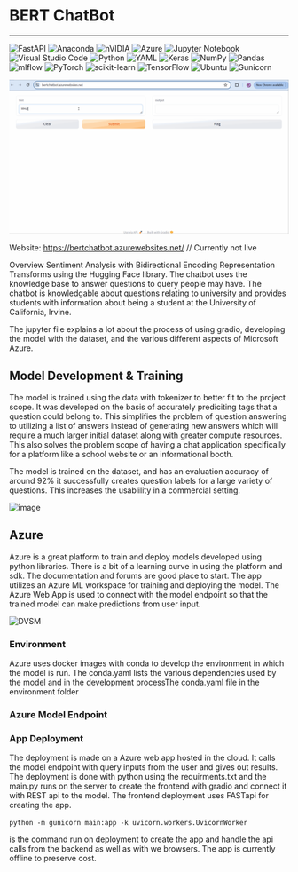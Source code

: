 # BERT ChatBot
--------------------------------------------------------------

![FastAPI](https://img.shields.io/badge/FastAPI-005571?style=for-the-badge&logo=fastapi)
![Anaconda](https://img.shields.io/badge/Anaconda-%2344A833.svg?style=for-the-badge&logo=anaconda&logoColor=white)
![nVIDIA](https://img.shields.io/badge/nVIDIA-%2376B900.svg?style=for-the-badge&logo=nVIDIA&logoColor=white)
![Azure](https://img.shields.io/badge/azure-%230072C6.svg?style=for-the-badge&logo=microsoftazure&logoColor=white)
![Jupyter Notebook](https://img.shields.io/badge/jupyter-%23FA0F00.svg?style=for-the-badge&logo=jupyter&logoColor=white)
![Visual Studio Code](https://img.shields.io/badge/Visual%20Studio%20Code-0078d7.svg?style=for-the-badge&logo=visual-studio-code&logoColor=white)
![Python](https://img.shields.io/badge/python-3670A0?style=for-the-badge&logo=python&logoColor=ffdd54)
![YAML](https://img.shields.io/badge/yaml-%23ffffff.svg?style=for-the-badge&logo=yaml&logoColor=151515)
![Keras](https://img.shields.io/badge/Keras-%23D00000.svg?style=for-the-badge&logo=Keras&logoColor=white)
![NumPy](https://img.shields.io/badge/numpy-%23013243.svg?style=for-the-badge&logo=numpy&logoColor=white)
![Pandas](https://img.shields.io/badge/pandas-%23150458.svg?style=for-the-badge&logo=pandas&logoColor=white)
![mlflow](https://img.shields.io/badge/mlflow-%23d9ead3.svg?style=for-the-badge&logo=numpy&logoColor=blue)
![PyTorch](https://img.shields.io/badge/PyTorch-%23EE4C2C.svg?style=for-the-badge&logo=PyTorch&logoColor=white)
![scikit-learn](https://img.shields.io/badge/scikit--learn-%23F7931E.svg?style=for-the-badge&logo=scikit-learn&logoColor=white)
![TensorFlow](https://img.shields.io/badge/TensorFlow-%23FF6F00.svg?style=for-the-badge&logo=TensorFlow&logoColor=white)
![Ubuntu](https://img.shields.io/badge/Ubuntu-E95420?style=for-the-badge&logo=ubuntu&logoColor=white)
![Gunicorn](https://img.shields.io/badge/gunicorn-%298729.svg?style=for-the-badge&logo=gunicorn&logoColor=white)


![](https://github.com/TanushGo/BertChatBot/blob/main/assets/Github_video.gif)

Website: <https://bertchatbot.azurewebsites.net/>
// Currently not live

Overview
Sentiment Analysis with Bidirectional Encoding Representation Transforms using the Hugging Face library. The chatbot uses the knowledge base to answer questions to query people may have. The chatbot is knowledgable about questions relating to university and provides students with information about being a student at the University of California, Irvine.

The jupyter file explains a lot about the process of using gradio, developing the model with the dataset, and the various different aspects of Microsoft Azure. 

## Model Development & Training
The model is trained using the data with tokenizer to better fit to the project scope. It was developed on the basis of accurately prediciting tags that a question could belong to. This simplifies the problem of question answering to utilizing a list of answers instead of generating new answers which will require a much larger initial dataset along with greater compute resources. This also solves the problem scope of having a chat application specifically for a platform like a school website or an informational booth. 

The model is trained on the dataset, and has an evaluation accuracy of around 92% it successfully creates question labels for a large variety of questions. This increases the usablility in a commercial setting. 


![image](https://github.com/TanushGo/BertChatBot/assets/94217537/5d5cbf2f-5e83-418a-8e50-41db52345f61)

## Azure 
Azure is a great platform to train and deploy models developed using python libraries. There is a bit of a learning curve in using the platform and sdk. The documentation and forums are good place to start. The app utilizes an Azure ML workspace for training and deploying the model. The Azure Web App is used to connect with the model endpoint so that the trained model can make predictions from user input. 


![DVSM](https://github.com/TanushGo/BertChatBot/assets/94217537/6c933bc2-5666-497b-beaa-0d588630972f)

### Environment
Azure uses docker images with conda to develop the environment in which the model is run. The conda.yaml lists the various dependencies used by the model and in the development processThe conda.yaml file in the environment folder



### Azure Model Endpoint


### App Deployment
The deployment is made on a Azure web app hosted in the cloud. It calls the model endpoint with query inputs from the user and gives out results. The deployment is done with python using the requirments.txt and the main.py runs on the server to create the frontend with gradio and connect it with REST api to the model. The frontend deployment uses FASTapi for creating the app. 

`python -m gunicorn main:app -k uvicorn.workers.UvicornWorker` 

is the command run on deployment to create the app and handle the api calls from the backend as well as with we browsers. 
The app is currently offline to preserve cost. 

